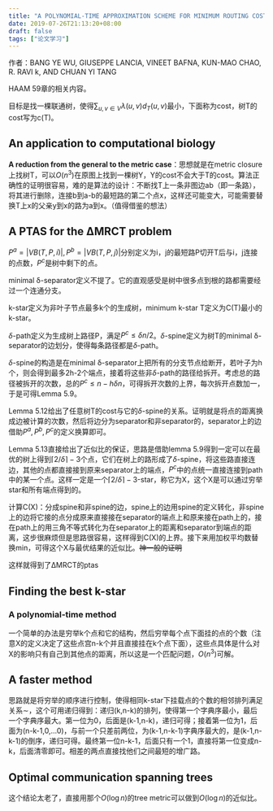 ```yaml
---
title: "A POLYNOMIAL-TIME APPROXIMATION SCHEME FOR MINIMUM ROUTING COST SPANNING TREES"
date: 2019-07-26T21:13:20+08:00
draft: false
tags: ["论文学习"]
---
```


作者：BANG YE WU, GIUSEPPE LANCIA, VINEET BAFNA, KUN-MAO CHAO, R. RAVI k,
AND CHUAN YI TANG

HAAM 59章的相关内容。

目标是找一棵联通树，使得$\sum_{u,v\in V}\lambda(u,v)d_T(u,v)$最小，下面称为cost，树T的cost写为c(T)。

## An application to computational biology

**A reduction from the general to the metric case**：思想就是在metric closure上找树T，可以$O(n^3)$在原图上找到一棵树Y，Y的cost不会大于T的cost。算法正确性的证明很容易，难的是算法的设计：不断找T上一条非图边ab（即一条路），将其进行删除，连接b到a-b的最短路的第二个点x，这样还可能变大，可能需要替换T上x的父亲y到x的路为a到x。（值得借鉴的想法）

## A PTAS for the ∆MRCT problem

$P^a=|VB(T,P,i)|,P^b=|VB(T,P,j)|$分别定义为i，j的最短路P切开T后与i，j连接的点数，$P^c$是树中剩下的点。

minimal δ-separator定义不提了。它的直观感受是树中很多点到根的路都需要经过一个连通分支。

k-star定义为非叶子节点最多k个的生成树，minimum k-star T定义为C(T)最小的k-star。

$\delta$-path定义为生成树上路径P，满足$P^c\le\delta n/2$。$\delta$-spine定义为树T的minimal δ-separator的边划分，使得每条路径都是$\delta$-path。

$\delta$-spine的构造是在minimal δ-separator上把所有的分支节点给断开，若叶子为h个，则会得到最多2h-2个端点，接着将这些非$\delta$-path的路径给拆开。考虑总的路径被拆开的次数，总的$P^c\le n-h\delta n$，可得拆开次数的上界，每次拆开点数加一，于是可得Lemma 5.9。

Lemma 5.12给出了任意树T的cost与它的$\delta$-spine的关系。证明就是将点的距离换成边被计算的次数，然后将边分为separator和非separator的，separator上的边借助$P^a,P^b,P^c$的定义换算即可。

Lemma 5.13直接给出了近似比的保证，思路是借助lemma 5.9得到一定可以在最优的树上得到$\lceil2/\delta\rceil-3$个点，它们在树上的路形成了$\delta$-spine，将这些路直接连边，其他的点都直接接到原来separator上的端点，$P^c$中的点统一直接连接到path中的某一个点。这样一定是一个$\lceil2/\delta\rceil-3$-star，称它为X，这个X是可以通过穷举star和所有端点得到的。

计算C(X)：分成spine和非spine的边，spine上的边用spine的定义转化，非spine上的边将它接的点分成原来直接接在separator的端点上和原来接在path上的，接在path上的用三角不等式转化为在separator上的距离和separator到端点的距离，这步很麻烦但是思路很容易，这样得到C(X)的上界。接下来用加权平均数替换min，可得这个X与最优结果的近似比。~~神一般的证明~~

这样就得到了∆MRCT的ptas

## Finding the best k-star

### A polynomial-time method

一个简单的办法是穷举k个点和它的结构，然后穷举每个点下面挂的点的个数（注意X的定义决定了这些点宫n-k个并且直接挂在k个点下面），这些点具体是什么对X的影响只有自己到其他点的距离，所以这是一个匹配问题，$O(n^3)$​可解。

## A faster method

思路就是将穷举的顺序进行控制，使得相同k-star下挂载点的个数的相邻排列满足关系$\sim$，这个可用递归得到：递归(k,n-k)的排列，使得第一个字典序最小，最后一个字典序最大。第一位为0，后面是(k-1,n-k)，递归可得；接着第一位为1，后面为(n-k-1,0,...0)，与前一个只差前两位，为(k-1,n-k-1)字典序最大的，是(k-1,n-k-1)的倒序，递归可得。最终第一位n-k-1，后面只有一个1，直接将第一位变成n-k，后面清零即可。相差的两点直接找他们之间最短的增广路。

## Optimal communication spanning trees

这个结论太老了，直接用那个$O(\log n)$的tree metric可以做到$O(\log n)$的近似比。